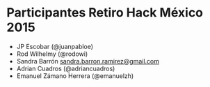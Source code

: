 # Participantes Retiro Hack México 2015

- JP Escobar (@juanpabloe)
- Rod Wilhelmy (@rodowi)
- Sandra Barrón sandra.barron.ramirez@gmail.com
- Adrian Cuadros (@adriancuadros)
- Emanuel Zámano Herrera (@emanuelzh)

